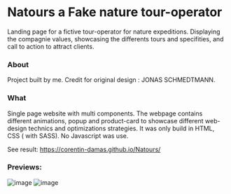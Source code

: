 # Natours a Fake nature tour-operator

Landing page for a fictive tour-operator for nature expeditions. Displaying the compagnie values, showcasing the differents tours and specifities, and call to action to attract clients.  


### About
Project built by me. Credit for original design : JONAS SCHMEDTMANN.

### What
Single page website with multi components.
The webpage contains different animations, popup and product-card to showcase different web-design technics and optimizations strategies.
It was only build in HTML, CSS ( with SASS). No Javascript was use. 

See result:  https://corentin-damas.github.io/Natours/

### Previews:
![image](https://github.com/Corentin-Damas/Natours/assets/100703359/bedb8ed9-915f-4cc4-a674-167ef5a8511b)
![image](https://github.com/Corentin-Damas/Natours/assets/100703359/e9932127-c825-490d-9fc0-dd9e65f07e1b)
